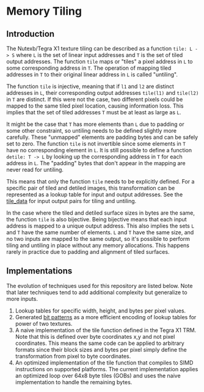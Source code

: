 # Memory Tiling
## Introduction
The Nutexb/Tegra X1 texture tiling can be described as a function `tile: L -> S` where `L` is the set of linear input addresses and `T` is the set of tiled output addresses. The function `tile` maps or "tiles" a pixel address in `L` to some corresponding address in `T`. The operation of mapping tiled addresses in `T` to their original linear address in `L` is called "untiling".

The function `tile` is injective, meaning that if `l1` and `l2` are distinct addresses in `L`, their corresponding output addresses `tile(l1)` and `tile(l2)` in `T` are distinct. If this were not the case, two different pixels could be mapped to the same tiled pixel location, causing information loss. This implies that the set of tiled addresses `T` must be at least as large as `L`. 

It might be the case that `T` has more elements than `L` due to padding or some other constraint, so untiling needs to be defined slightly more carefully. These "unmapped" elements are padding bytes and can be safely set to zero. The function `tile` is not invertible since some elements in `T` have no corresponding element in `L`. It is still possible to define a function `detile: T -> L` by looking up the corresponding address in `T` for each address in `L`. The "padding" bytes that don't appear in the mapping are never read for untiling.

This means that only the function `tile` needs to be explicitly defined. For a specific pair of tiled and detiled images, this transformation can be represented as a lookup table for input and output addresses. See the [tile_data](https://github.com/ScanMountGoat/tegra_swizzle/tree/main/block_linear) for input output pairs for tiling and untiling.  

In the case where the tiled and detiled surface sizes in bytes are the same, the function `tile` is also bijective. Being bijective means that each input address is mapped to a unique output address. This also implies the sets `L` and `T` have the same number of elements. `L` and `T` have the same size, and no two inputs are mapped to the same output, so it's possible to perform tiling and untiling in place without any memory allocations. This happens rarely in practice due to padding and alignment of tiled surfaces.

## Implementations
The evolution of techniques used for this repository are listed below. Note that later techniques tend to add additional complexity but generalize to more inputs.
1. Lookup tables for specific width, height, and bytes per pixel values.
2. Generated [bit patterns](https://fgiesen.wordpress.com/2011/01/17/texture-tiling-and-tiling/) as a more efficient encoding of lookup tables for power of two textures.
3. A naive implementation of the tile function defined in the Tegra X1 TRM. Note that this is defined over byte coordinates x,y and not pixel coordinates. This means the same code can be applied to arbitrary formats since their block sizes and bytes per pixel simply define the transformation from pixel to byte coordinates.
4. An optimized implementation of the tile function that compiles to SIMD instructions on supported platforms. The current implementation applies an optimized loop over 64x8 byte tiles (GOBs) and uses the naive implementation to handle the remaining bytes. 